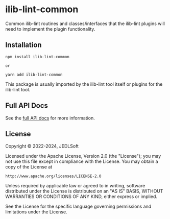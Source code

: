 # ilib-lint-common

Common ilib-lint routines and classes/interfaces that the ilib-lint plugins
will need to implement the plugin functionality.


## Installation

```
npm install ilib-lint-common

or

yarn add ilib-lint-common
```

This package is usually imported by the ilib-lint tool itself or plugins for
the ilib-lint tool.

## Full API Docs

See the [full API docs](https://github.com/ilib-js/ilib-lint-common/docs/ilib-lint-common.md) for more information.

## License

Copyright © 2022-2024, JEDLSoft

Licensed under the Apache License, Version 2.0 (the "License");
you may not use this file except in compliance with the License.
You may obtain a copy of the License at

    http://www.apache.org/licenses/LICENSE-2.0

Unless required by applicable law or agreed to in writing, software
distributed under the License is distributed on an "AS IS" BASIS,
WITHOUT WARRANTIES OR CONDITIONS OF ANY KIND, either express or implied.

See the License for the specific language governing permissions and
limitations under the License.
